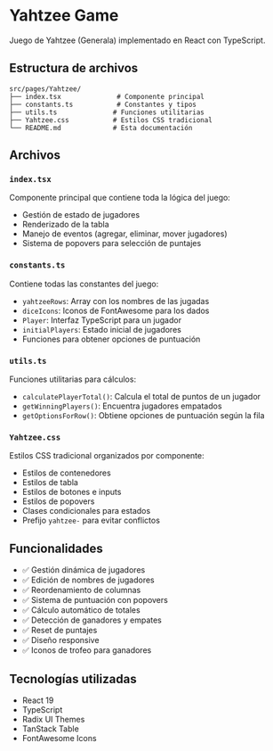 # Yahtzee Game

Juego de Yahtzee (Generala) implementado en React con TypeScript.

## Estructura de archivos

```
src/pages/Yahtzee/
├── index.tsx              # Componente principal
├── constants.ts           # Constantes y tipos
├── utils.ts              # Funciones utilitarias
├── Yahtzee.css           # Estilos CSS tradicional
└── README.md             # Esta documentación
```

## Archivos

### `index.tsx`

Componente principal que contiene toda la lógica del juego:

- Gestión de estado de jugadores
- Renderizado de la tabla
- Manejo de eventos (agregar, eliminar, mover jugadores)
- Sistema de popovers para selección de puntajes

### `constants.ts`

Contiene todas las constantes del juego:

- `yahtzeeRows`: Array con los nombres de las jugadas
- `diceIcons`: Iconos de FontAwesome para los dados
- `Player`: Interfaz TypeScript para un jugador
- `initialPlayers`: Estado inicial de jugadores
- Funciones para obtener opciones de puntuación

### `utils.ts`

Funciones utilitarias para cálculos:

- `calculatePlayerTotal()`: Calcula el total de puntos de un jugador
- `getWinningPlayers()`: Encuentra jugadores empatados
- `getOptionsForRow()`: Obtiene opciones de puntuación según la fila

### `Yahtzee.css`

Estilos CSS tradicional organizados por componente:

- Estilos de contenedores
- Estilos de tabla
- Estilos de botones e inputs
- Estilos de popovers
- Clases condicionales para estados
- Prefijo `yahtzee-` para evitar conflictos

## Funcionalidades

- ✅ Gestión dinámica de jugadores
- ✅ Edición de nombres de jugadores
- ✅ Reordenamiento de columnas
- ✅ Sistema de puntuación con popovers
- ✅ Cálculo automático de totales
- ✅ Detección de ganadores y empates
- ✅ Reset de puntajes
- ✅ Diseño responsive
- ✅ Iconos de trofeo para ganadores

## Tecnologías utilizadas

- React 19
- TypeScript
- Radix UI Themes
- TanStack Table
- FontAwesome Icons
